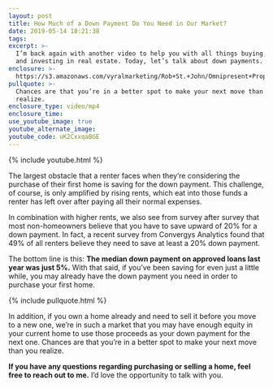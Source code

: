 ```yaml
---
layout: post
title: How Much of a Down Payment Do You Need in Our Market?
date: 2019-05-14 18:21:38
tags:
excerpt: >-
  I’m back again with another video to help you with all things buying, selling,
  and investing in real estate. Today, let’s talk about down payments.
enclosure: >-
  https://s3.amazonaws.com/vyralmarketing/Rob+St.+John/Omnipresent+Property+Group+_+How+Much+of+a+Down+Payment+Do+You+Need+in+Our+Market_.mp4
pullquote: >-
  Chances are that you’re in a better spot to make your next move than you
  realize.
enclosure_type: video/mp4
enclosure_time:
use_youtube_image: true
youtube_alternate_image:
youtube_code: uK2CxxqaBGE
---
```


{% include youtube.html %}

The largest obstacle that a renter faces when they’re considering the purchase of their first home is saving for the down payment. This challenge, of course, is only amplified by rising rents, which eat into those funds a renter has left over after paying all their normal expenses.

In combination with higher rents, we also see from survey after survey that most non-homeowners believe that you have to save upward of 20% for a down payment. In fact, a recent survey from Convergys Analytics found that 49% of all renters believe they need to save at least a 20% down payment.

The bottom line is this: **The median down payment on approved loans last year was just 5%.** With that said, if you’ve been saving for even just a little while, you may already have the down payment you need in order to purchase your first home.&nbsp;

{% include pullquote.html %}

In addition, if you own a home already and need to sell it before you move to a new one, we’re in such a market that you may have enough equity in your current home to use those proceeds as your down payment for the next one. Chances are that you’re in a better spot to make your next move than you realize.

**If you have any questions regarding purchasing or selling a home, feel free to reach out to me.** I’d love the opportunity to talk with you.